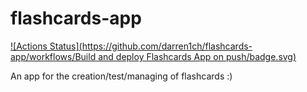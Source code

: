 # flashcards-app
[![Actions Status](https://github.com/darren1ch/flashcards-app/workflows/Build and deploy Flashcards App on push/badge.svg)](https://github.com/{owner}/{repo}/actions)

An app for the creation/test/managing of flashcards :)
